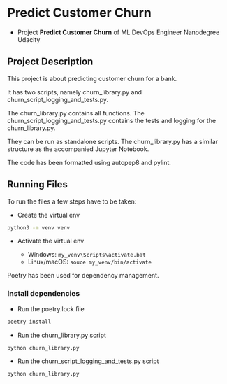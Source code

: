 # Predict Customer Churn

- Project **Predict Customer Churn** of ML DevOps Engineer Nanodegree Udacity

## Project Description
This project is about predicting customer churn for a bank. 

It has two scripts, namely churn_library.py and churn_script_logging_and_tests.py. 

The churn_library.py contains all functions. The churn_script_logging_and_tests.py contains the tests and logging for the churn_library.py. 

They can be run as standalone scripts. The churn_library.py has a similar structure as the accompanied Jupyter Notebook. 

The code has been formatted using autopep8 and pylint.

## Running Files

To run the files a few steps have to be taken:

* Create the virtual env
```bash
python3 -m venv venv
```

* Activate the virtual env

   - Windows: `my_venv\Scripts\activate.bat`
   - Linux/macOS: `souce my_venv/bin/activate`

Poetry has been used for dependency management. 

### Install dependencies

* Run the poetry.lock file

```bash
poetry install
```

* Run the churn_library.py script

```bash
python churn_library.py
```

* Run the churn_script_logging_and_tests.py script

```bash
python churn_library.py
```